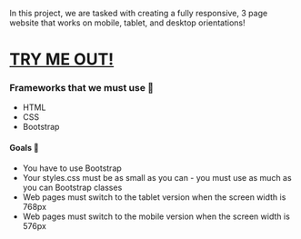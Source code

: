 In this project, we are tasked with creating a fully responsive, 3 page website that works on mobile, tablet, and desktop orientations!

# [TRY ME OUT!](https://ericpo1sh.github.io/atlas-smiling-school/homepage.html)

### Frameworks that we must use :pushpin:
- HTML
- CSS
- Bootstrap

#### Goals 🥇
- You have to use Bootstrap
- Your styles.css must be as small as you can - you must use as much as you can Bootstrap classes
- Web pages must switch to the tablet version when the screen width is 768px
- Web pages must switch to the mobile version when the screen width is 576px
